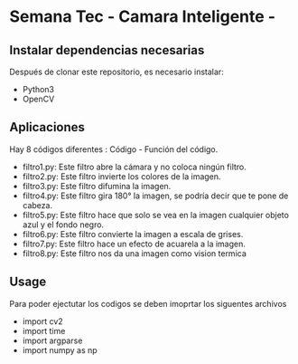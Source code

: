 # Semana Tec - Camara Inteligente -

## Instalar dependencias necesarias

Después de clonar este repositorio, es necesario instalar:

- Python3
- OpenCV

## Aplicaciones

Hay 8 códigos diferentes :
Código - Función del código.
- filtro1.py: Este filtro abre la cámara y no coloca ningún filtro. 
- filtro2.py: Este filtro invierte los colores de la imagen.
- filtro3.py: Este filtro difumina la imagen.
- filtro4.py: Este filtro gira 180° la imagen, se podría decir que te pone de cabeza.
- filtro5.py: Este filtro hace que solo se vea en la imagen cualquier objeto azul y el fondo negro.
- filtro6.py: Este filtro convierte la imagen a escala de grises.
- filtro7.py: Este filtro hace un efecto de acuarela a la imagen.
- filtro8.py: Este filtro nos da una imagen como vision termica

## Usage

Para poder ejectutar los codigos se deben imoprtar los siguentes archivos
- import cv2
- import time
- import argparse
- import numpy as np
